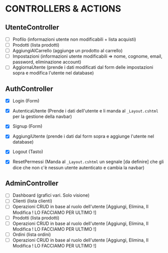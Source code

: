 # CONTROLLERS & ACTIONS

## UtenteController

* [ ]  Profilo (informazioni utente non modificabili + lista acquisti)
* [ ]  Prodotti (lista prodotti)
* [ ]  AggiungiAlCarrello (aggiunge un prodotto al carrello)
* [ ]  Impostazioni (informazioni utente modificabili => nome, cognome, email, password, eliminazione account)
* [ ]  AggiornaUtente (prende i dati modificati dal form delle impostazioni sopra e modifica l'utente nel database)

## AuthController

* [X]  Login (Form)
* [X]  AutenticaUtente (Prende i dati dell'utente e li manda al `_Layout.cshtml` per la gestione della navbar)

* [X]  Signup (Form)
* [X]  AggiungiUtente (prende i dati dal form sopra e aggiunge l'utente nel database)

* [X]  Logout (Tasto)
* [X]  ResetPermessi (Manda al `_Layout.cshtml` un segnale [da definire] che gli dice che non c'è nessun utente
  autenticato e cambia la navbar)


## AdminController

* [ ]  Dashboard (grafici vari. Solo visione)
* [ ]  Clienti (lista clienti)
* [ ]  Operazioni CRUD in base al ruolo dell'utente [Aggiungi, Elimina, Il Modifica ! LO FACCIAMO PER ULTIMO !]
* [ ]  Prodotti (lista prodotti)
* [ ]  Operazioni CRUD in base al ruolo dell'utente [Aggiungi, Elimina, Il Modifica ! LO FACCIAMO PER ULTIMO !]
* [ ]  Ordini (lista ordini)
* [ ]  Operazioni CRUD in base al ruolo dell'utente [Aggiungi, Elimina, Il Modifica ! LO FACCIAMO PER ULTIMO !]

